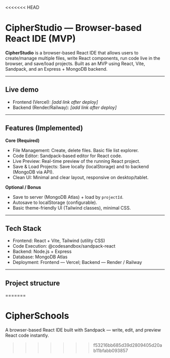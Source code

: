 <<<<<<< HEAD
# CipherStudio — Browser-based React IDE (MVP)

**CipherStudio** is a browser-based React IDE that allows users to create/manage multiple files, write React components, run code live in the browser, and save/load projects. Built as an MVP using React, Vite, Sandpack, and an Express + MongoDB backend.

---

## Live demo
- Frontend (Vercel): *[add link after deploy]*
- Backend (Render/Railway): *[add link after deploy]*

---

## Features (Implemented)
**Core (Required)**
- File Management: Create, delete files. Basic file list explorer.
- Code Editor: Sandpack-based editor for React code.
- Live Preview: Real-time preview of the running React project.
- Save & Load Projects: Save locally (localStorage) and to backend (MongoDB via API).
- Clean UI: Minimal and clear layout, responsive on desktop/tablet.

**Optional / Bonus**
- Save to server (MongoDB Atlas) + load by `projectId`.
- Autosave to localStorage (configurable).
- Basic theme-friendly UI (Tailwind classes), minimal CSS.

---

## Tech Stack
- Frontend: React + Vite, Tailwind (utility CSS)
- Code Execution: @codesandbox/sandpack-react
- Backend: Node.js + Express
- Database: MongoDB Atlas
- Deployment: Frontend — Vercel; Backend — Render / Railway

---

## Project structure
=======
# CipherSchools
A browser-based React IDE built with Sandpack — write, edit, and preview React code instantly.
>>>>>>> f53216bb685d39d2809405d20ab11bfabb093857
